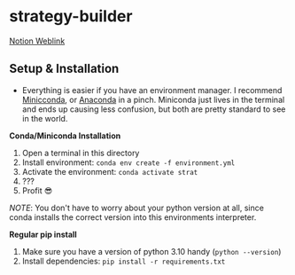# strategy-builder

[Notion Weblink](https://babbl.notion.site/Fall-Data-Science-Intern-Club-Projects-067eea79b0694ee4b615e5e258b46196?pvs=4)

## Setup & Installation

- Everything is easier if you have an environment manager. 
I recommend [Minicconda](https://docs.conda.io/projects/miniconda/en/latest/miniconda-install.html), 
or [Anaconda](https://docs.anaconda.com/free/anaconda/install/index.html) 
in a pinch. Miniconda just lives in the terminal and ends up causing less 
confusion, but both are pretty standard to see in the world.

**Conda/Miniconda Installation**

1. Open a terminal in this directory
2. Install environment: `conda env create -f environment.yml` 
3. Activate the environment: `conda activate strat`
4. ???
5. Profit 😎

*NOTE*: You don't have to worry about your python version at all, since conda installs the correct version into this environments interpreter.

**Regular pip install**

1. Make sure you have a version of python 3.10 handy (`python --version`)
2. Install dependencies: `pip install -r requirements.txt`


